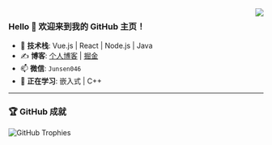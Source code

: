 <img align="right" src="https://github-readme-stats.vercel.app/api?username=huangjunsen0406&show_icons=true&icon_color=CE1D2D&text_color=718096&bg_color=ffffff&hide_title=true" />

### Hello 👋 欢迎来到我的 GitHub 主页！

- 📌 **技术栈**: Vue.js | React | Node.js | Java
- ✍️ **博客**: [个人博客](https://junsen.online) | [掘金](https://juejin.cn/user/747323638945111)
- 📫 **微信**: `Junsen046`
- 🔭 **正在学习**: 嵌入式 | C++ 

---

### 🏆 GitHub 成就
![GitHub Trophies](https://github-profile-trophy.vercel.app/?username=huangjunsen0406&theme=gruvbox)
